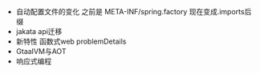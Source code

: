 - 自动配置文件的变化 之前是 META-INF/spring.factory  现在变成.imports后缀
- jakata api迁移
- 新特性 函数式web problemDetails
- GtaaIVM与AOT
- 响应式编程